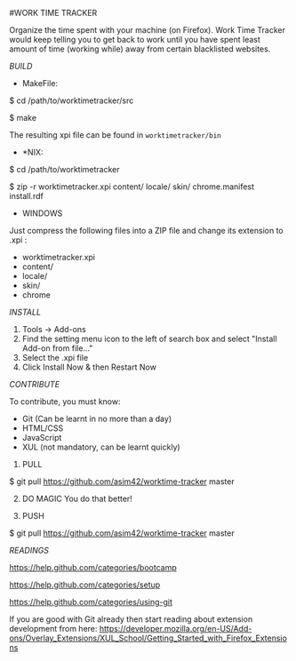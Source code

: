 #WORK TIME TRACKER

Organize the time spent with your machine (on Firefox). Work Time Tracker would keep telling you to get back to work until you have spent least amount of time (working while) away from certain blacklisted websites.

*BUILD*

- MakeFile:

 $ cd /path/to/worktimetracker/src

 $ make
 
 The resulting xpi file can be found in `worktimetracker/bin`

- *NIX:

 $ cd /path/to/worktimetracker

 $ zip -r worktimetracker.xpi content/ locale/ skin/ chrome.manifest install.rdf

- WINDOWS

 Just compress the following files into a ZIP file and change its extension to .xpi :
 - worktimetracker.xpi
 - content/
 - locale/
 - skin/
 - chrome

*INSTALL*

1. Tools -> Add-ons
2. Find the setting menu icon to the left of search box	and select "Install Add-on from file..."
3. Select the .xpi file
4. Click Install Now & then Restart Now

*CONTRIBUTE*

To contribute, you must know:
 - Git (Can be learnt in no more than a day)
 - HTML/CSS
 - JavaScript
 - XUL (not mandatory, can be learnt quickly)

1. PULL

$ git pull https://github.com/asim42/worktime-tracker master

2. DO MAGIC
You do that better!

3. PUSH

$ git pull https://github.com/asim42/worktime-tracker master

*READINGS*

https://help.github.com/categories/bootcamp

https://help.github.com/categories/setup

https://help.github.com/categories/using-git

If you are good with Git already then start reading about extension development from here: https://developer.mozilla.org/en-US/Add-ons/Overlay_Extensions/XUL_School/Getting_Started_with_Firefox_Extensions
